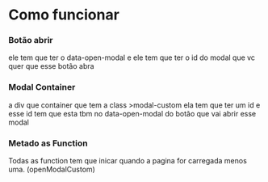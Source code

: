 # Como funcionar

### Botão abrir
ele tem que ter o data-open-modal e ele tem que ter o id do modal que vc quer que esse botão abra


### Modal Container
a div que container que tem a class >modal-custom ela tem que ter um id e esse id tem que esta tbm no data-open-modal do botão que vai abrir esse modal

### Metado as Function
Todas as function tem que inicar quando a pagina for carregada menos uma. (openModalCustom)